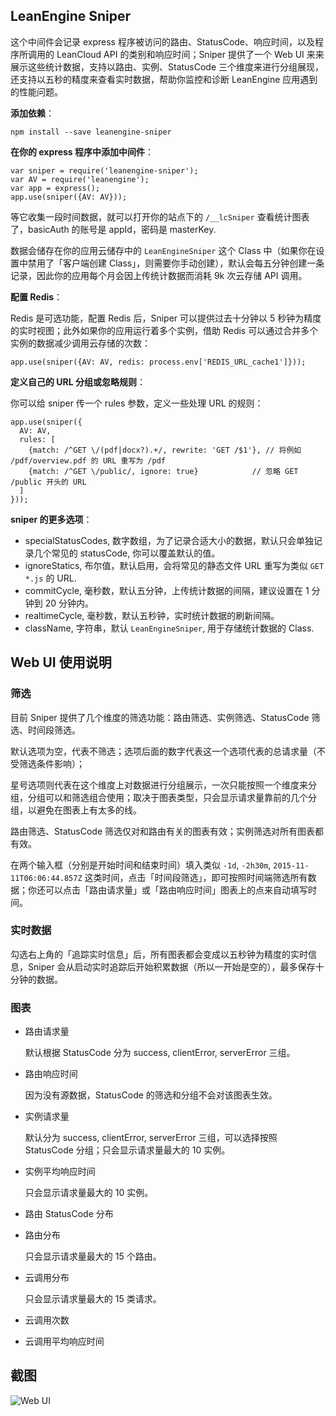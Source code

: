 ## LeanEngine Sniper

这个中间件会记录 express 程序被访问的路由、StatusCode、响应时间，以及程序所调用的 LeanCloud API 的类别和响应时间；Sniper 提供了一个 Web UI 来来展示这些统计数据，支持以路由、实例、StatusCode 三个维度来进行分组展现，还支持以五秒的精度来查看实时数据，帮助你监控和诊断 LeanEngine 应用遇到的性能问题。

**添加依赖**：

    npm install --save leanengine-sniper

**在你的 express 程序中添加中间件**：

    var sniper = require('leanengine-sniper');
    var AV = require('leanengine');
    var app = express();
    app.use(sniper({AV: AV}));

等它收集一段时间数据，就可以打开你的站点下的 `/__lcSniper` 查看统计图表了，basicAuth 的账号是 appId，密码是 masterKey.

数据会储存在你的应用云储存中的 `LeanEngineSniper` 这个 Class 中（如果你在设置中禁用了「客户端创建 Class」，则需要你手动创建），默认会每五分钟创建一条记录，因此你的应用每个月会因上传统计数据而消耗 9k 次云存储 API 调用。

**配置 Redis**：

Redis 是可选功能，配置 Redis 后，Sniper 可以提供过去十分钟以 5 秒钟为精度的实时视图；此外如果你的应用运行着多个实例，借助 Redis 可以通过合并多个实例的数据减少调用云存储的次数：

    app.use(sniper({AV: AV, redis: process.env['REDIS_URL_cache1']}));

**定义自己的 URL 分组或忽略规则**：

你可以给 sniper 传一个 rules 参数，定义一些处理 URL 的规则：

    app.use(sniper({
      AV: AV,
      rules: [
        {match: /^GET \/(pdf|docx?).+/, rewrite: 'GET /$1'}, // 将例如 /pdf/overview.pdf 的 URL 重写为 /pdf
        {match: /^GET \/public/, ignore: true}            // 忽略 GET /public 开头的 URL
      ]
    }));

**sniper 的更多选项**：

* specialStatusCodes, 数字数组，为了记录合适大小的数据，默认只会单独记录几个常见的 statusCode, 你可以覆盖默认的值。
* ignoreStatics, 布尔值，默认启用，会将常见的静态文件 URL 重写为类似 `GET *.js` 的 URL.
* commitCycle, 毫秒数，默认五分钟，上传统计数据的间隔，建议设置在 1 分钟到 20 分钟内。
* realtimeCycle, 毫秒数，默认五秒钟，实时统计数据的刷新间隔。
* className, 字符串，默认 `LeanEngineSniper`, 用于存储统计数据的 Class.

## Web UI 使用说明

### 筛选

目前 Sniper 提供了几个维度的筛选功能：路由筛选、实例筛选、StatusCode 筛选、时间段筛选。

默认选项为空，代表不筛选；选项后面的数字代表这一个选项代表的总请求量（不受筛选条件影响）；

星号选项则代表在这个维度上对数据进行分组展示，一次只能按照一个维度来分组，分组可以和筛选组合使用；取决于图表类型，只会显示请求量靠前的几个分组，以避免在图表上有太多的线。

路由筛选、StatusCode 筛选仅对和路由有关的图表有效；实例筛选对所有图表都有效。

在两个输入框（分别是开始时间和结束时间）填入类似 `-1d`, `-2h30m`, `2015-11-11T06:06:44.857Z` 这类时间，点击「时间段筛选」，即可按照时间端筛选所有数据；你还可以点击「路由请求量」或「路由响应时间」图表上的点来自动填写时间。

### 实时数据

勾选右上角的「追踪实时信息」后，所有图表都会变成以五秒钟为精度的实时信息，Sniper 会从启动实时追踪后开始积累数据（所以一开始是空的），最多保存十分钟的数据。

### 图表

* 路由请求量

    默认根据 StatusCode 分为 success, clientError, serverError 三组。

* 路由响应时间

    因为没有源数据，StatusCode 的筛选和分组不会对该图表生效。

* 实例请求量

    默认分为 success, clientError, serverError 三组，可以选择按照 StatusCode 分组；只会显示请求量最大的 10 实例。

* 实例平均响应时间

    只会显示请求量最大的 10 实例。

* 路由 StatusCode 分布

* 路由分布

    只会显示请求量最大的 15 个路由。

* 云调用分布

    只会显示请求量最大的 15 类请求。

* 云调用次数

* 云调用平均响应时间

## 截图

![Web UI](https://cloud.githubusercontent.com/assets/1191561/10993751/43c5f926-84ac-11e5-89c7-bcf350839ab2.png)
